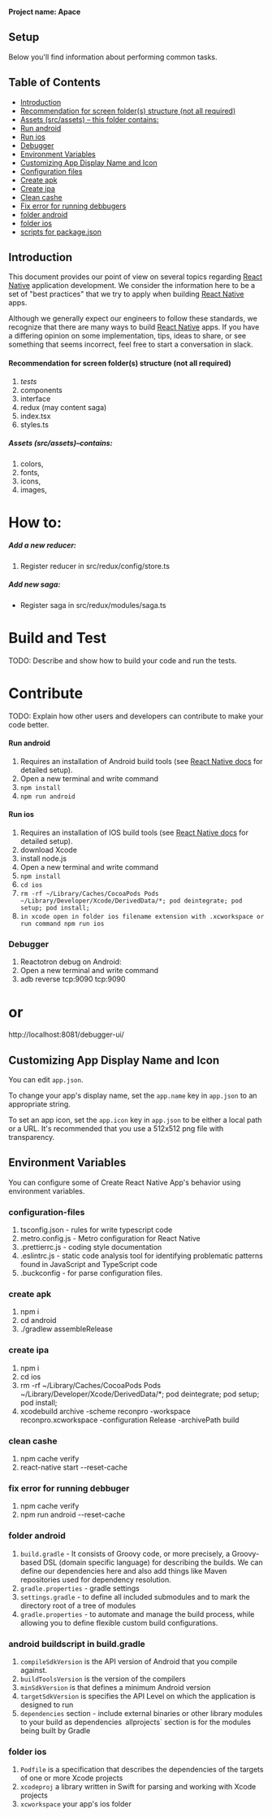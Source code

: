 
**Project name: Apace**

## Setup

Below you'll find information about performing common tasks.

## Table of Contents

-   [Introduction](#introduction)
-   [Recommendation for screen folder(s) structure (not all required)](<#recommendation-for-screen-folder(s)-structure>)
-   [Assets (src/assets) – this folder contains:](#assets-src/assets–contains)
-   [Run android](#run-android)
-   [Run ios](#run-ios)
-   [Debugger](#Debugger)
-   [Environment Variables](#environment-variables)
-   [Customizing App Display Name and Icon](#customizing-app-display-name-and-icon)
-   [Configuration files](#configuration-files)
-   [Create apk](#create-apk)
-   [Create ipa](#create-ipa)
-   [Clean cashe](#clean-cashe)
-   [Fix error for running debbugers](#fix-error-for-running-debbuger)
-   [folder android](#folder-android)
-   [folder ios](#folder-ios)
-   [scripts for package.json](#scripts_for_package_json)

## Introduction

This document provides our point of view on several topics regarding [React Native](https://www.reactnative.dev) application development. We consider the information here to be a set of "best practices" that we try to apply when building [React Native](https://www.reactnative.dev) apps.

Although we generally expect our engineers to follow these standards, we recognize that there are many ways to build [React Native](https://www.reactnative.dev) apps. If you have a differing opinion on some implementation, tips, ideas to share, or see something that seems incorrect, feel free to start a conversation in slack.

#### Recommendation for screen folder(s) structure (not all required)

1. _tests_
2. components
3. interface
4. redux (may content saga)
5. index.tsx
6. styles.ts

##### Assets (src/assets)–contains:

1. colors,
2. fonts,
3. icons,
4. images,

# How to:

##### Add a new reducer:

1. Register reducer in src/redux/config/store.ts

##### Add new saga:

-   Register saga in src/redux/modules/saga.ts

# Build and Test

TODO: Describe and show how to build your code and run the tests.

# Contribute

TODO: Explain how other users and developers can contribute to make your code better.

#### Run android

1. Requires an installation of Android build tools (see [React Native docs](https://reactnative.dev/docs/getting-started.html) for detailed setup).
2. Open a new terminal and write command
3. `npm install`
4. `npm run android`

#### Run ios

1. Requires an installation of IOS build tools (see [React Native docs](https://reactnative.dev/docs/getting-started.html) for detailed setup).
2. download Xcode
3. install node.js
4. Open a new terminal and write command
5. `npm install`
6. `cd ios`
7. `rm -rf ~/Library/Caches/CocoaPods Pods ~/Library/Developer/Xcode/DerivedData/*; pod deintegrate; pod setup; pod install;`
8. `in xcode open in folder ios filename extension with .xcworkspace or run command npm run ios`

### Debugger

1. Reactotron debug on Android:
2. Open a new terminal and write command
3. adb reverse tcp:9090 tcp:9090

# or

http://localhost:8081/debugger-ui/



## Customizing App Display Name and Icon

You can edit `app.json`.

To change your app's display name, set the `app.name` key in `app.json` to an appropriate string.

To set an app icon, set the `app.icon` key in `app.json` to be either a local path or a URL. It's recommended that you use a 512x512 png file with transparency.

## Environment Variables

You can configure some of Create React Native App's behavior using environment variables.

### configuration-files

1. tsconfig.json - rules for write typescript code
2. metro.config.js - Metro configuration for React Native
3. .prettierrc.js - coding style documentation
4. .eslintrc.js - static code analysis tool for identifying problematic patterns found in JavaScript and TypeScript code
5. .buckconfig - for parse configuration files.

### create apk

1. npm i
2. cd android
3. ./gradlew assembleRelease

### create ipa

1. npm i
2. cd ios
3. rm -rf ~/Library/Caches/CocoaPods Pods ~/Library/Developer/Xcode/DerivedData/\*; pod deintegrate; pod setup; pod install;
4. xcodebuild archive -scheme reconpro -workspace reconpro.xcworkspace -configuration Release -archivePath build

### clean cashe

1. npm cache verify
2. react-native start --reset-cache

### fix error for running debbuger

1. npm cache verify
2. npm run android --reset-cache

### folder android

1. `build.gradle` - It consists of Groovy code, or more precisely, a Groovy-based DSL (domain specific language) for describing the builds. We can define our dependencies here and also add things like Maven repositories used for dependency resolution.
2. `gradle.properties` - gradle settings
3. `settings.gradle` - to define all included submodules and to mark the directory root of a tree of modules
4. `gradle.properties` - to automate and manage the build process, while allowing you to define flexible custom build configurations.

### android buildscript in build.gradle

1. `compileSdkVersion` is the API version of Android that you compile against.
2. `buildToolsVersion` is the version of the compilers
3. `minSdkVersion` is that defines a minimum Android version
4. `targetSdkVersion` is specifies the API Level on which the application is designed to run
5. `dependencies` section - include external binaries or other library modules to your build as dependencies` `allprojects` section is for the modules being built by Gradle

### folder ios

1. `Podfile` is a specification that describes the dependencies of the targets of one or more Xcode projects
2. `xcodeproj` a library written in Swift for parsing and working with Xcode projects
3. `xcworkspace` your app's ios folder